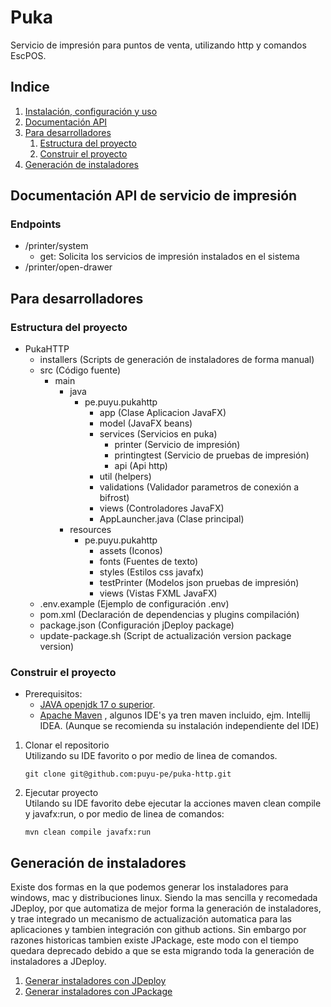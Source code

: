 # Puka

Servicio de impresión para puntos de venta, utilizando http y comandos EscPOS.

## Indice
1. [Instalación, configuración y uso]()
1. [Documentación API](#documentación-api-de-servicio-de-impresión)
2. [Para desarrolladores](#para-desarrolladores)
   1. [Estructura del proyecto](#estructura-del-proyecto)
   2. [Construir el proyecto](#construir-el-proyecto)
3. [Generación de instaladores](#generación-de-instaladores)

## Documentación API de servicio de impresión

### Endpoints
* /printer/system
  * get: 
    Solicita los servicios de impresión instalados en el sistema
* /printer/open-drawer

## Para desarrolladores

### Estructura del proyecto

- PukaHTTP
  - installers (Scripts de generación de instaladores de forma manual)
  - src (Código fuente)
    - main
      - java
        - pe.puyu.pukahttp
          - app (Clase Aplicacion JavaFX)
          - model (JavaFX beans)
          - services (Servicios en puka)
            - printer (Servicio de impresión)
            - printingtest (Servicio de pruebas de impresión)
            - api (Api http)
          - util (helpers)
          - validations (Validador parametros de conexión a bifrost)
          - views (Controladores JavaFX)
          - AppLauncher.java (Clase principal)
      - resources
        - pe.puyu.pukahttp
          - assets (Iconos)
          - fonts (Fuentes de texto)
          - styles (Estilos css javafx)
          - testPrinter (Modelos json pruebas de impresión)
          - views (Vistas FXML JavaFX)
  - .env.example (Ejemplo de configuración .env)
  - pom.xml (Declaración de dependencias y plugins compilación)
  - package.json (Configuración jDeploy package)
  - update-package.sh (Script de actualización version package version)

### Construir el proyecto

* Prerequisitos:
  * [JAVA openjdk 17 o superior](https://ed.team/blog/instalar-openjdk-en-linux).
  * [Apache Maven](https://ubunlog.com/apache-maven-instalacion-ubuntu/) , algunos IDE's ya tren maven incluido, ejm.
    Intellij IDEA. (Aunque se recomienda su instalación independiente del IDE)

1. Clonar el repositorio<br>
   Utilizando su IDE favorito o por medio de linea de comandos.
   ```
   git clone git@github.com:puyu-pe/puka-http.git
   ```

2. Ejecutar proyecto<br>
   Utilando su IDE favorito debe ejecutar la acciones maven clean
   compile y javafx:run, o por medio de linea de comandos:
   ```
   mvn clean compile javafx:run
   ```

## Generación de instaladores

Existe dos formas en la que podemos generar los instaladores para windows, mac y distribuciones linux.
Siendo la mas sencilla y recomedada JDeploy, por que automatiza de mejor forma la generación de instaladores,
y trae integrado un mecanismo de actualización automatica para las aplicaciones y tambien integración con github
actions.
Sin embargo por razones historicas tambien existe JPackage, este modo con el tiempo quedara deprecado debido a que se
esta
migrando toda la generación de instaladores a JDeploy.

1. [Generar instaladores con JDeploy](docs/jdeploy.md)
2. [Generar instaladores con JPackage](docs/jpackage.md)




